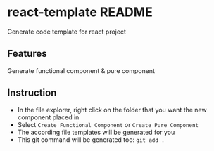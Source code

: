 # react-template README

Generate code template for react project

## Features

Generate functional component & pure component

## Instruction

- In the file explorer, right click on the folder that you want the new component placed in
- Select `Create Functional Component` or `Create Pure Component`
- The according file templates will be generated for you
- This git command will be generated too: `git add .` 